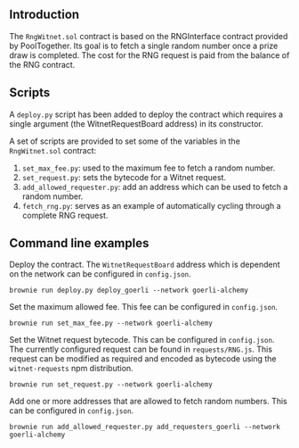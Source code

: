 ## Introduction

The `RngWitnet.sol` contract is based on the RNGInterface contract provided by PoolTogether. Its goal is to fetch a single random number once a prize draw is completed. The cost for the RNG request is paid from the balance of the RNG contract.

## Scripts

A `deploy.py` script has been added to deploy the contract which requires a single argument (the WitnetRequestBoard address) in its constructor.

A set of scripts are provided to set some of the variables in the `RngWitnet.sol` contract:
1. `set_max_fee.py`: used to the maximum fee to fetch a random number.
2. `set_request.py`: sets the bytecode for a Witnet request.
3. `add_allowed_requester.py`: add an address which can be used to fetch a random number.
4. `fetch_rng.py`: serves as an example of automatically cycling through a complete RNG request.

## Command line examples

Deploy the contract. The `WitnetRequestBoard` address which is dependent on the network can be configured in `config.json`.
```
brownie run deploy.py deploy_goerli --network goerli-alchemy
```

Set the maximum allowed fee. This fee can be configured in `config.json`.
```
brownie run set_max_fee.py --network goerli-alchemy
```

Set the Witnet request bytecode. This can be configured in `config.json`. The currently configured request can be found in `requests/RNG.js`. This request can be modified as required and encoded as bytecode using the `witnet-requests` npm distribution.
```
brownie run set_request.py --network goerli-alchemy
```

Add one or more addresses that are allowed to fetch random numbers. This can be configured in `config.json`.
```
brownie run add_allowed_requester.py add_requesters_goerli --network goerli-alchemy
```

